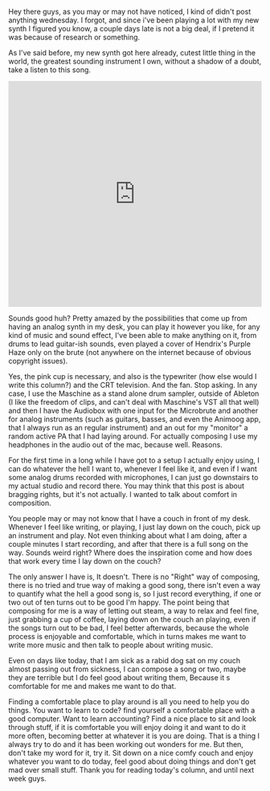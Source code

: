 Hey there guys, as you may or may not have noticed, I kind of didn't post anything wednesday. I forgot, and since i've been playing a lot with my new synth I figured you know, a couple days late is not a big deal, if I pretend it was because of research or something.

As I've said before, my new synth got here already, cutest little thing in the world, the greatest sounding instrument I own, without a shadow of a doubt, take a listen to this song.

<iframe width="100%" height="450" scrolling="no" frameborder="no" src="https://w.soundcloud.com/player/?url=https%3A//api.soundcloud.com/tracks/217349085&amp;auto_play=false&amp;hide_related=false&amp;show_comments=true&amp;show_user=true&amp;show_reposts=false&amp;visual=true"></iframe>

Sounds good huh? Pretty amazed by the possibilities that come up from having an analog synth in my desk, you can play it however you like, for any kind of music and sound effect, I've been able to make anything on it, from drums to lead guitar-ish sounds, even played a cover of Hendrix's Purple Haze only on the brute (not anywhere on the internet because of obvious copyright issues).

Yes, the pink cup is necessary, and also is the typewriter (how else would I write this column?) and the CRT television. And the fan. Stop asking. In any case, I use the Maschine as a stand alone drum sampler, outside of Ableton (I like the freedom of clips, and can't deal with Maschine's VST all that well) and then I have the Audiobox with one input for the Microbrute and another for analog instruments (such as guitars, basses, and even the Animoog app, that I always run as an regular instrument) and an out for my "monitor" a random active PA that I had laying around. For actually composing I use my headphones in the audio out of the mac, because well. Reasons.

For the first time in a long while I have got to a setup I actually enjoy using, I can do whatever the hell I want to, whenever I feel like it, and even if I want some analog drums recorded with microphones, I can just go downstairs to my actual studio and record there. You may think that this post is about bragging rights, but it's not actually. I wanted to talk about comfort in composition.

You people may or may not know that I have a couch in front of my desk. Whenever I feel like writing, or playing, I just lay down on the couch, pick up an instrument and play. Not even thinking about what I am doing, after a couple minutes I start recording, and after that there is a full song on the way. Sounds weird right? Where does the inspiration come and how does that work every time I lay down on the couch?

The only answer I have is, It doesn't. There is no "Right" way of composing, there is no tried and true way of making a good song, there isn't even a way to quantify what the hell a good song is, so I just record everything, if one or two out of ten turns out to be good I'm happy. The point being that composing for me is a way of letting out steam, a way to relax and feel fine, just grabbing a cup of coffee, laying down on the couch an playing, even if the songs turn out to be bad, I feel better afterwards, because the whole process is enjoyable and comfortable, which in turns makes me want to write more music and then talk to people about writing music.

Even on days like today, that I am sick as a rabid dog sat on my couch almost passing out from sickness, I can compose a song or two, maybe they are terrible but I do feel good about writing them, Because it s comfortable for me and makes me want to do that.

Finding a comfortable place to play around is all you need to help you do things. You want to learn to code? find yourself a comfortable place with a good computer. Want to learn accounting? Find a nice place to sit and look through stuff, if it is comfortable you will enjoy doing it and want to do it more often, becoming better at whatever it is you are doing. That is a thing I always try to do and it has been working out wonders for me. But then, don't take my word for it, try it. Sit down on a nice comfy couch and enjoy whatever you want to do today, feel good about doing things and don't get mad over small stuff. Thank you for reading today's column, and until next week guys.
